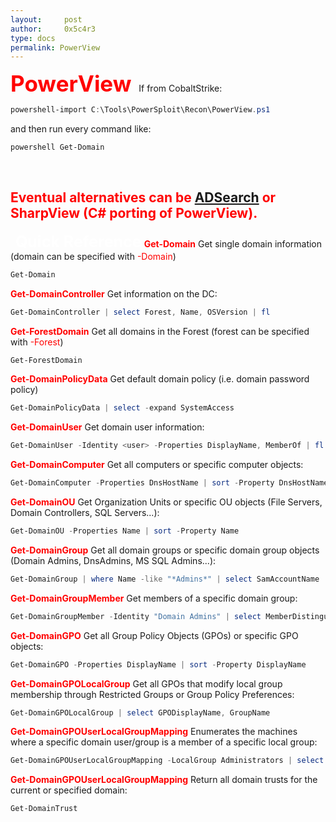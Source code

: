 ```yaml
---
layout:     post
author:     0x5c4r3
type: docs
permalink: PowerView
---
```



<span style="font-size: 35px; color:red"><b>PowerView</b></span>
&nbsp;
If from CobaltStrike:
```powershell
powershell-import C:\Tools\PowerSploit\Recon\PowerView.ps1
```
and then run every command like:
```powershell
powershell Get-Domain
```
&nbsp;

<span style="color:red">Eventual alternatives can be [ADSearch](https://scare.rocks/ADSearch) or SharpView (C# porting of PowerView).</span>
---
&nbsp;
<span style="font-size: 25px; color:white"><b>Quick Reference</b></span>
<span style="color:red"><b>Get-Domain</b></span>
Get single domain information (domain can be specified with <span style="color:red">-Domain</span>)
```powershell
Get-Domain
```
<span style="color:red"><b>Get-DomainController</b></span>
Get information on the DC:
```powershell
Get-DomainController | select Forest, Name, OSVersion | fl
```
<span style="color:red"><b>Get-ForestDomain</b></span>
Get all domains in the Forest (forest can be specified with <span style="color:red">-Forest</span>)
```powershell
Get-ForestDomain
```
<span style="color:red"><b>Get-DomainPolicyData</b></span>
Get default domain policy (i.e. domain password policy)
```powershell
Get-DomainPolicyData | select -expand SystemAccess
```
<span style="color:red"><b>Get-DomainUser</b></span>
Get domain user information:
```powershell
Get-DomainUser -Identity <user> -Properties DisplayName, MemberOf | fl
```
<span style="color:red"><b>Get-DomainComputer</b></span>
Get all computers or specific computer objects:
```powershell
Get-DomainComputer -Properties DnsHostName | sort -Property DnsHostName
```
<span style="color:red"><b>Get-DomainOU</b></span>
Get Organization Units or specific OU objects (File Servers, Domain Controllers, SQL Servers...):
```powershell
Get-DomainOU -Properties Name | sort -Property Name
```
<span style="color:red"><b>Get-DomainGroup</b></span>
Get all domain groups or specific domain group objects (Domain Admins, DnsAdmins, MS SQL Admins...):
```powershell
Get-DomainGroup | where Name -like "*Admins*" | select SamAccountName
```
<span style="color:red"><b>Get-DomainGroupMember</b></span>
Get members of a specific domain group:
```powershell
Get-DomainGroupMember -Identity "Domain Admins" | select MemberDistinguishedName
```
<span style="color:red"><b>Get-DomainGPO</b></span>
Get all Group Policy Objects (GPOs) or specific GPO objects:
```powershell
Get-DomainGPO -Properties DisplayName | sort -Property DisplayName
```
<span style="color:red"><b>Get-DomainGPOLocalGroup</b></span>
Get all GPOs that modify local group membership through Restricted Groups or Group Policy Preferences:
```powershell
Get-DomainGPOLocalGroup | select GPODisplayName, GroupName
```
<span style="color:red"><b>Get-DomainGPOUserLocalGroupMapping</b></span>
Enumerates the machines where a specific domain user/group is a member of a specific local group:
```powershell
Get-DomainGPOUserLocalGroupMapping -LocalGroup Administrators | select ObjectName, GPODisplayName, ContainerName, ComputerName | fl
```
<span style="color:red"><b>Get-DomainGPOUserLocalGroupMapping</b></span>
Return all domain trusts for the current or specified domain:
```powershell
Get-DomainTrust
```
